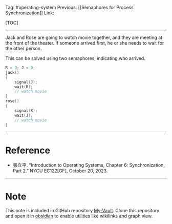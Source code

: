 Tag: #operating-system 
Previous: [[Semaphores for Process Synchronization]]
Link: 

[TOC]

---

Jack and Rose are going to watch movie together, and they are meeting at the front of the theater. If someone arrived first, he or she needs to wait for the other person.

This can be solved using two semaphores, indicating who arrived.

```cpp
R = 0; J = 0;
jack()
{
	signal(J);
	wait(R);
	// watch movie
}
rose()
{
	signal(R);
	wait(J);
	// watch movie
}
```

---

# Reference

- 張立平. “Introduction to Operating Systems, Chapter 6: Synchronization, Part 2.” NYCU EC122[GF], October 20, 2023.

---

# Note

This note is included in GitHub repository [My-Vault](https://github.com/LittleD3092/My-Vault.git). Clone this repository and open it in [obsidian](https://obsidian.md/) to enable utilities like wikilinks and graph view.